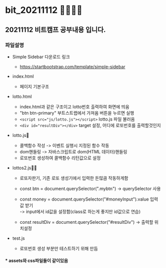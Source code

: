 # bit_20211112  :running::running::running::running:

## 20211112 비트캠프 공부내용 입니다.

### 파일설명

* Simple Sidebar 다운로드 링크
  
  * https://startbootstrap.com/template/simple-sidebar

* index.html
  * 페이지 기본구조

* lotto.html
  * index.html과 같은 구조이고 lotto번호 출력하여 화면에 띄움
  * "btn btn-primary" 부트스트랩에서 가져옴 버튼을 누르면 실행
  * `<script src="js/lotto.js"></script>` lotto.js 파일 불러옴
  * `<div id="resultDiv"></div>` target 설정, 어디에 로또번호를 출력할것인지

* lotto.js:raising_hand:
  * 콜백함수 작성 -> 이벤트 실행시 지정된 함수 작동
  * dom핸들링 -> 자바스크립트로 dom(HTML 데이터)핸들링
  * 로또번호 생성하여 콜백함수 리턴값으로 설정

* lottos2.js:raising_hand::raising_hand:
  * 로또자판기, 기존 로또 생성기에서 입력한 돈많큼 작동하게함
  
  * const btn = document.querySelector(".mybtn") -> querySelector 사용
  
  * const money = document.querySelector("#moneyInput").value 입력값 받기</br>
  -> input에서 id값을 설정함(class로 하는게 좋지만 id값으로 연습)
  
  * const resultDiv = document.querySelector("#resultDiv") -> 출력할 위치설정

* test.js
  * 로또번호 생성 부분만 테스트하기 위해 만듬

#### * assets와 css파일들이 같이있음
